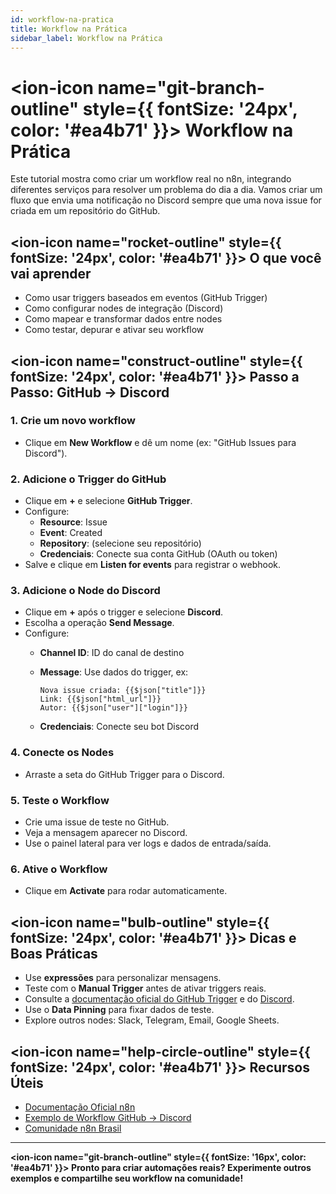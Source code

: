 ```yaml
---
id: workflow-na-pratica
title: Workflow na Prática
sidebar_label: Workflow na Prática
---
```


# <ion-icon name="git-branch-outline" style={{ fontSize: '24px', color: '#ea4b71' }}></ion-icon> Workflow na Prática

Este tutorial mostra como criar um workflow real no n8n, integrando diferentes serviços para resolver um problema do dia a dia. Vamos criar um fluxo que envia uma notificação no Discord sempre que uma nova issue for criada em um repositório do GitHub.

## <ion-icon name="rocket-outline" style={{ fontSize: '24px', color: '#ea4b71' }}></ion-icon> O que você vai aprender

- Como usar triggers baseados em eventos (GitHub Trigger)
- Como configurar nodes de integração (Discord)
- Como mapear e transformar dados entre nodes
- Como testar, depurar e ativar seu workflow

## <ion-icon name="construct-outline" style={{ fontSize: '24px', color: '#ea4b71' }}></ion-icon> Passo a Passo: GitHub → Discord

### 1. Crie um novo workflow

- Clique em **New Workflow** e dê um nome (ex: "GitHub Issues para Discord").

### 2. Adicione o Trigger do GitHub

- Clique em **+** e selecione **GitHub Trigger**.
- Configure:
  - **Resource**: Issue
  - **Event**: Created
  - **Repository**: (selecione seu repositório)
  - **Credenciais**: Conecte sua conta GitHub (OAuth ou token)
- Salve e clique em **Listen for events** para registrar o webhook.

### 3. Adicione o Node do Discord

- Clique em **+** após o trigger e selecione **Discord**.
- Escolha a operação **Send Message**.
- Configure:
  - **Channel ID**: ID do canal de destino
  - **Message**: Use dados do trigger, ex:

    ```
    Nova issue criada: {{$json["title"]}}
    Link: {{$json["html_url"]}}
    Autor: {{$json["user"]["login"]}}
    ```

  - **Credenciais**: Conecte seu bot Discord

### 4. Conecte os Nodes

- Arraste a seta do GitHub Trigger para o Discord.

### 5. Teste o Workflow

- Crie uma issue de teste no GitHub.
- Veja a mensagem aparecer no Discord.
- Use o painel lateral para ver logs e dados de entrada/saída.

### 6. Ative o Workflow

- Clique em **Activate** para rodar automaticamente.

## <ion-icon name="bulb-outline" style={{ fontSize: '24px', color: '#ea4b71' }}></ion-icon> Dicas e Boas Práticas

- Use **expressões** para personalizar mensagens.
- Teste com o **Manual Trigger** antes de ativar triggers reais.
- Consulte a [documentação oficial do GitHub Trigger](https://docs.n8n.io/integrations/builtin/app-nodes/github/#trigger) e do [Discord](https://docs.n8n.io/integrations/builtin/app-nodes/discord/).
- Use o **Data Pinning** para fixar dados de teste.
- Explore outros nodes: Slack, Telegram, Email, Google Sheets.

## <ion-icon name="help-circle-outline" style={{ fontSize: '24px', color: '#ea4b71' }}></ion-icon> Recursos Úteis

- [Documentação Oficial n8n](https://docs.n8n.io/)
- [Exemplo de Workflow GitHub → Discord](https://n8n.io/workflows/1342)
- [Comunidade n8n Brasil](https://discord.gg/n8nbrasil)

---

**<ion-icon name="git-branch-outline" style={{ fontSize: '16px', color: '#ea4b71' }}></ion-icon> Pronto para criar automações reais? Experimente outros exemplos e compartilhe seu workflow na comunidade!**
